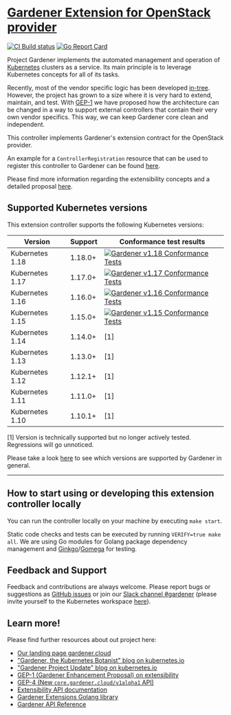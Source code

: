 # [Gardener Extension for OpenStack provider](https://gardener.cloud)

[![CI Build status](https://concourse.ci.gardener.cloud/api/v1/teams/gardener/pipelines/gardener-extension-provider-openstack-master/jobs/master-head-update-job/badge)](https://concourse.ci.gardener.cloud/teams/gardener/pipelines/gardener-extension-provider-openstack-master/jobs/master-head-update-job)
[![Go Report Card](https://goreportcard.com/badge/github.com/gardener/gardener-extension-provider-openstack)](https://goreportcard.com/report/github.com/gardener/gardener-extension-provider-openstack)

Project Gardener implements the automated management and operation of [Kubernetes](https://kubernetes.io/) clusters as a service.
Its main principle is to leverage Kubernetes concepts for all of its tasks.

Recently, most of the vendor specific logic has been developed [in-tree](https://github.com/gardener/gardener).
However, the project has grown to a size where it is very hard to extend, maintain, and test.
With [GEP-1](https://github.com/gardener/gardener/blob/master/docs/proposals/01-extensibility.md) we have proposed how the architecture can be changed in a way to support external controllers that contain their very own vendor specifics.
This way, we can keep Gardener core clean and independent.

This controller implements Gardener's extension contract for the OpenStack provider.

An example for a `ControllerRegistration` resource that can be used to register this controller to Gardener can be found [here](example/controller-registration.yaml).

Please find more information regarding the extensibility concepts and a detailed proposal [here](https://github.com/gardener/gardener/blob/master/docs/proposals/01-extensibility.md).

## Supported Kubernetes versions

This extension controller supports the following Kubernetes versions:

| Version         | Support     | Conformance test results |
| --------------- | ----------- | ------------------------ |
| Kubernetes 1.18 | 1.18.0+     | [![Gardener v1.18 Conformance Tests](https://testgrid.k8s.io/q/summary/conformance-gardener/Gardener,%20v1.18%20OpenStack/tests_status?style=svg)](https://testgrid.k8s.io/conformance-gardener#Gardener,%20v1.18%20OpenStack) |
| Kubernetes 1.17 | 1.17.0+     | [![Gardener v1.17 Conformance Tests](https://testgrid.k8s.io/q/summary/conformance-gardener/Gardener,%20v1.17%20OpenStack/tests_status?style=svg)](https://testgrid.k8s.io/conformance-gardener#Gardener,%20v1.17%20OpenStack) |
| Kubernetes 1.16 | 1.16.0+     | [![Gardener v1.16 Conformance Tests](https://testgrid.k8s.io/q/summary/conformance-gardener/Gardener,%20v1.16%20OpenStack/tests_status?style=svg)](https://testgrid.k8s.io/conformance-gardener#Gardener,%20v1.16%20OpenStack) |
| Kubernetes 1.15 | 1.15.0+     | [![Gardener v1.15 Conformance Tests](https://testgrid.k8s.io/q/summary/conformance-gardener/Gardener,%20v1.15%20OpenStack/tests_status?style=svg)](https://testgrid.k8s.io/conformance-gardener#Gardener,%20v1.15%20OpenStack) |
| Kubernetes 1.14 | 1.14.0+     | [1] |
| Kubernetes 1.13 | 1.13.0+     | [1] |
| Kubernetes 1.12 | 1.12.1+     | [1] |
| Kubernetes 1.11 | 1.11.0+     | [1] |
| Kubernetes 1.10 | 1.10.1+     | [1] |

[1] Version is technically supported but no longer actively tested. Regressions will go unnoticed.

Please take a look [here](https://github.com/gardener/gardener/blob/master/docs/usage/supported_k8s_versions.md) to see which versions are supported by Gardener in general.

----

## How to start using or developing this extension controller locally

You can run the controller locally on your machine by executing `make start`.

Static code checks and tests can be executed by running `VERIFY=true make all`. We are using Go modules for Golang package dependency management and [Ginkgo](https://github.com/onsi/ginkgo)/[Gomega](https://github.com/onsi/gomega) for testing.

## Feedback and Support

Feedback and contributions are always welcome. Please report bugs or suggestions as [GitHub issues](https://github.com/gardener/gardener-extension-provider-openstack/issues) or join our [Slack channel #gardener](https://kubernetes.slack.com/messages/gardener) (please invite yourself to the Kubernetes workspace [here](http://slack.k8s.io)).

## Learn more!

Please find further resources about out project here:

* [Our landing page gardener.cloud](https://gardener.cloud/)
* ["Gardener, the Kubernetes Botanist" blog on kubernetes.io](https://kubernetes.io/blog/2018/05/17/gardener/)
* ["Gardener Project Update" blog on kubernetes.io](https://kubernetes.io/blog/2019/12/02/gardener-project-update/)
* [GEP-1 (Gardener Enhancement Proposal) on extensibility](https://github.com/gardener/gardener/blob/master/docs/proposals/01-extensibility.md)
* [GEP-4 (New `core.gardener.cloud/v1alpha1` API)](https://github.com/gardener/gardener/blob/master/docs/proposals/04-new-core-gardener-cloud-apis.md)
* [Extensibility API documentation](https://github.com/gardener/gardener/tree/master/docs/extensions)
* [Gardener Extensions Golang library](https://godoc.org/github.com/gardener/gardener/extensions/pkg)
* [Gardener API Reference](https://gardener.cloud/api-reference/)
